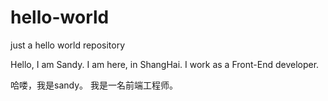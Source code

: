 # hello-world
just a hello world repository

Hello, I am Sandy. I am here, in ShangHai.
I work as a Front-End developer.

哈喽，我是sandy。
我是一名前端工程师。
